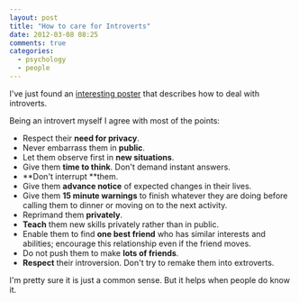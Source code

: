 ```yaml
---
layout: post
title: "How to care for Introverts"
date: 2012-03-08 08:25
comments: true
categories:
  - psychology
  - people
---
```


I've just found an [interesting poster](http://afterwordss.tumblr.com/post/5274763919) that describes how to deal with introverts.

Being an introvert myself I agree with most of the points:

- Respect their **need for privacy**.
- Never embarrass them in **public**.
- Let them observe first in **new situations**.
- Give them **time to think**. Don't demand instant answers.
- **Don't interrupt **them.
- Give them **advance notice** of expected changes in their lives.
- Give them **15 minute warnings** to finish whatever they are doing before calling them to dinner or moving on to the next activity.
- Reprimand them **privately**.
- **Teach** them new skills privately rather than in public.
- Enable them to find **one best friend** who has similar interests and abilities; encourage this relationship even if the friend moves.
- Do not push them to make **lots of friends**.
- **Respect** their introversion. Don't try to remake them into extroverts.

I'm pretty sure it is just a common sense. But it helps when people do know it.
